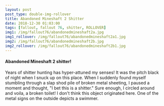 ```yaml
---
layout: post
post_type: double-img-rollover
title: Abandoned Mineshaft 2 Shitter
date: 2018-12-30 01:03:00
tags: [fallout, fallout 76, shitter, ROLLOVER]
img1: /img/fallout76/abandonedmineshaft2a.jpg
img1_rollover: /img/fallout76/abandonedmineshaft2a1.jpg
img2: /img/fallout76/abandonedmineshaft2b.jpg
img2_rollover: /img/fallout76/abandonedmineshaft2b1.jpg
---
```

#### Abandoned Mineshaft 2 shitter!

Years of shitter hunting has hyper-attuned my senses! It was the pitch black of night when I snuck up on this place. When I suddenly found myself stumbling through a slap shod pile of broken metal sheeting, I paused a moment and thought, "I bet this is a shitter." Sure enough, I circled around and voila, a broken toilet! I don't think this object originated here. One of the metal signs on the outside depicts a swimmer.

